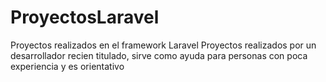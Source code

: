# ProyectosLaravel
Proyectos realizados en el framework Laravel
Proyectos realizados por un desarrollador recien titulado, sirve como ayuda para personas con poca experiencia y es orientativo
